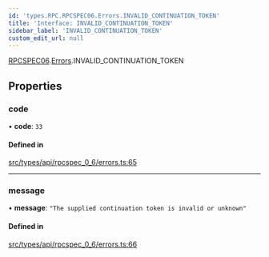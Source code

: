 ```yaml
---
id: 'types.RPC.RPCSPEC06.Errors.INVALID_CONTINUATION_TOKEN'
title: 'Interface: INVALID_CONTINUATION_TOKEN'
sidebar_label: 'INVALID_CONTINUATION_TOKEN'
custom_edit_url: null
---
```


[RPCSPEC06](../namespaces/types.RPC.RPCSPEC06.md).[Errors](../namespaces/types.RPC.RPCSPEC06.Errors.md).INVALID_CONTINUATION_TOKEN

## Properties

### code

• **code**: `33`

#### Defined in

[src/types/api/rpcspec_0_6/errors.ts:65](https://github.com/starknet-io/starknet.js/blob/v6.11.0/src/types/api/rpcspec_0_6/errors.ts#L65)

---

### message

• **message**: `"The supplied continuation token is invalid or unknown"`

#### Defined in

[src/types/api/rpcspec_0_6/errors.ts:66](https://github.com/starknet-io/starknet.js/blob/v6.11.0/src/types/api/rpcspec_0_6/errors.ts#L66)
